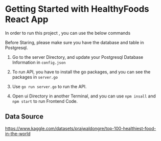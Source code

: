 # Getting Started with HealthyFoods React App

In order to run this project , you can use the below commands

Before Staring, please make sure you have the database and table in Postgresql.

1. Go to the server Directory, and update your Postgresql Database Information in ```config.json```

2. To run API, you have to install the go packages, and you can see the packages in ```server.go```

3. Use ```go run server.go``` to run the API.

4. Open ui Directory in another Terminal, and you can use ```npm insall``` and ```npm start``` to run Frontend Code.


## Data Source
https://www.kaggle.com/datasets/prajwaldongre/top-100-healthiest-food-in-the-world
